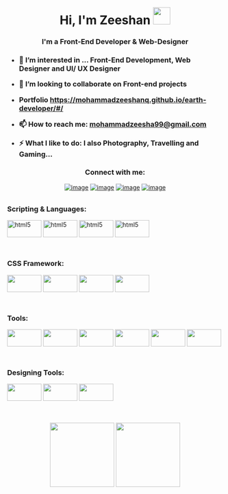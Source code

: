 <h1 align="center">Hi, I'm Zeeshan <img height="40" src="https://emoji.gg/assets/emoji/6443-magic-hart.gif"></h1>
<h3 align="center">I'm a Front-End Developer & Web-Designer<h3>
  
- 🌱 I’m interested in ... Front-End Development, Web Designer and UI/ UX Designer

- 👯 I’m looking to collaborate on **Front-end projects**

- Portfolio **https://mohammadzeeshanq.github.io/earth-developer/#/**

- 📫 How to reach me: **mohammadzeesha99@gmail.com**

- ⚡ What I like to do: **I also  Photography, Travelling and Gaming...**

<h3 align="center">Connect with me:</h3>
<div align="center" style='margin-bottom:2rem;'>

[![image](https://img.shields.io/badge/LinkedIn-0077B5?style=for-the-badge&logo=linkedin&logoColor=white)](https://www.linkedin.com/in/mohammad-zeeshan-dev/)
[![image](https://img.shields.io/badge/Instagram-E4405F?style=for-the-badge&logo=instagram&logoColor=white)](https://www.instagram.com/mohdzzeeshan/)
[![image](https://img.shields.io/badge/Gmail-D14836?style=for-the-badge&logo=gmail&logoColor=white)](mailto:mohammadzeesha99@gmail.com)
[![image](https://img.shields.io/badge/Unsplash-D14836?style=for-the-badge&logo=unspalsh&logoColor=brown)](https://unsplash.com/@zeeshan_ques)
  
</div>

<h3>Scripting & Languages:</h3>

<p style='margin-bottom:3rem;'> 
  <a target="_blank" rel="noopener noreferrer"> 
    <img src="https://www.vectorlogo.zone/logos/reactjs/reactjs-ar21.svg" alt="html5" width="80" height="40"/> 
  </a>
   <a target="_blank" rel="noopener noreferrer"> 
    <img src="https://www.vectorlogo.zone/logos/javascript/javascript-ar21.svg" alt="html5" width="80" height="40"/> 
  </a>
   <a target="_blank" rel="noopener noreferrer"> 
    <img src="https://www.vectorlogo.zone/logos/nodejs/nodejs-ar21.svg" alt="html5" width="80" height="40"/> 
  </a>
   <a target="_blank" rel="noopener noreferrer"> 
    <img src="https://www.vectorlogo.zone/logos/w3_html5/w3_html5-ar21.svg" alt="html5" width="80" height="40"/> 
  </a>
</p>
  
  
<h3>CSS Framework:</h3>

<p style='margin-bottom:3rem;' > 
  <a target="_blank" rel="noopener noreferrer"> 
    <img src="https://www.vectorlogo.zone/logos/w3_css/w3_css-ar21.svg" width="80" height="40"/> 
  </a>
  <a target="_blank" rel="noopener noreferrer"> 
    <img src="https://www.vectorlogo.zone/logos/lesscss/lesscss-ar21.svg"  width="80" height="40"/> 
  </a>
    <a target="_blank" rel="noopener noreferrer"> 
    <img src="https://www.vectorlogo.zone/logos/getbootstrap/getbootstrap-ar21.svg" width="80" height="40"/> 
  </a>
    <a target="_blank" rel="noopener noreferrer"> 
    <img src="https://www.vectorlogo.zone/logos/sass-lang/sass-lang-ar21.svg" width="80" height="40"/> 
  </a>
</p>
  
 <h3>Tools:</h3>

<p style='margin-bottom:3rem;' > 
  <a target="_blank" rel="noopener noreferrer"> 
    <img src="https://www.vectorlogo.zone/logos/github/github-ar21.svg"  width="80" height="40"/> 
  </a>
  <a target="_blank" rel="noopener noreferrer"> 
    <img src="https://www.vectorlogo.zone/logos/bitbucket/bitbucket-ar21.svg"  width="80" height="40"/> 
  </a>
    <a target="_blank" rel="noopener noreferrer"> 
    <img src="https://www.vectorlogo.zone/logos/git-scm/git-scm-ar21.svg" width="80" height="40"/> 
  </a>
    <a target="_blank" rel="noopener noreferrer"> 
    <img src="https://www.vectorlogo.zone/logos/netlify/netlify-ar21.svg" width="80" height="40"/> 
  </a>
    <a target="_blank" rel="noopener noreferrer"> 
    <img src="https://www.vectorlogo.zone/logos/trello/trello-ar21.svg" width="80" height="40"/> 
  </a>
    <a target="_blank" rel="noopener noreferrer"> 
    <img src="https://www.vectorlogo.zone/logos/slack/slack-ar21.svg" width="80" height="40"/> 
  </a>
</p>
  
  


<h3>Designing Tools:</h3>

<p style='margin-bottom:3rem;'> 
  <a target="_blank" rel="noopener noreferrer"> 
    <img src="https://www.vectorlogo.zone/logos/figma/figma-ar21.svg" width="80" height="40"/> 
  </a>
  <a target="_blank" rel="noopener noreferrer"> 
    <img src="https://www.vectorlogo.zone/logos/gimp/gimp-ar21.svg"width="80" height="40"/> 
  </a>
    <a target="_blank" rel="noopener noreferrer"> 
    <img src="https://www.vectorlogo.zone/logos/canva/canva-ar21.svg" width="80" height="40"/> 
  </a>   
</p>
  
<p align= "center" style='margin-top:3rem;'>
  <img height= "150" src="https://github-readme-stats.vercel.app/api?username=MohammadZeeshanQ&theme=react&show_icons=true&include_all_commits=true" />
  <img height= "150" src="https://github-readme-stats.vercel.app/api/top-langs/?username=MohammadZeeshanQ&theme=react&layout=compact" />
</p>
